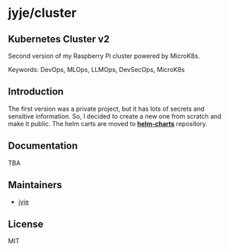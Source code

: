 # jyje/cluster

## Kubernetes Cluster v2
Second version of my Raspberry Pi cluster powered by MicroK8s.

Keywords: DevOps, MLOps, LLMOps, DevSecOps, MicroK8s

## Introduction
The first version was a private project, but it has lots of secrets and sensitive information.
So, I decided to create a new one from scratch and make it public.
The helm carts are moved to [**helm-charts**](https://github.com/jyje/helm-charts) repository.

## Documentation
TBA

## Maintainers
- [jyje](https://github.com/jyje)

## License
MIT
